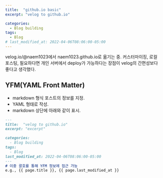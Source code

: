 ```yaml
---
title:  "github.io basic"
excerpt: "velog to github.io"

categories:
  - Blog building
tags:
  - Blog
# last_modified_at: 2022-04-06T08:06:00-05:00
---
```


velog.io/@naem1023에서 naem1023.github.io로 옮기는 중.
커스터마이징, 로컬 포스팅, 필요하다면 개인 서버에서 deploy가 가능하다는 장점이 velog의 간편성보다 좋다고 생각했다.

## YFM(YAML Front Matter)
- markdown 형식 포스트의 정보를 지정.
- YAML 형태로 작성.
- markdown 상단에 아래와 같이 표시.
```md
---
title:  "velog to github.io"
excerpt: "excerpt"

categories:
  - Blog building
tags:
  - Blog
last_modified_at: 2022-04-06T08:06:00-05:00
---
# 이중 괄호를 통해 YFM 정보에 접근 가능
e.g., {{ page.title }}, {{ page.last_modified_at }}
```
